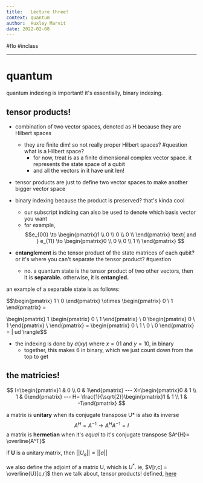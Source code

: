 ```yaml
---
title:   Lecture three!
context: quantum
author:  Huxley Marvit
date: 2022-02-08
---
```


#flo #inclass 

***

# quantum

quantum indexing is important! it's essentially, binary indexing.

 ## tensor products!
- combination of two vector spaces, denoted as H because they are Hilbert spaces
	- they are finite dim! so not really proper Hilbert spaces? #question what is a Hilbert space?
		- for now, treat is as a finite dimensional complex vector space. it represents the state space of a qubit
		- and all the vectors in it have unit len!
- tensor products are just to define two vector spaces to make another bigger vector space

- binary indexing because the product is preserved? that's kinda cool
	 - our subscript indicing can also be used to denote which basis vector you want 
	 - for example, $$e_{00} \to \begin{pmatrix}1 \\ 0 \\ 0 \\ 0 \\ \end{pmatrix} \text{ and } e_{11} \to \begin{pmatrix}0 \\ 0 \\ 0 \\ 1 \\ \end{pmatrix} $$



- **entanglement** is the tensor product of the state matrices of each qubit? or it's where you can't separate the tensor product? #question 
	- no. a quantum state is the tensor product of two other vectors, then it is **separable.** otherwise, it is **entangled.**

an example of a separable state is as follows:

$$\begin{pmatrix}
1  \\ 0
\end{pmatrix}
\otimes
\begin{pmatrix}
0  \\ 1
\end{pmatrix} = 

\begin{pmatrix}
1 \begin{pmatrix}
0  \\ 1
\end{pmatrix}  \\ 
0 \begin{pmatrix}
0  \\ 1
\end{pmatrix}  \\ 
\end{pmatrix}  = 
\begin{pmatrix}
0  \\ 1  \\ 0  \\ 0
\end{pmatrix} = | ud \rangle$$
- the indexing is done by $a(x y)$ where $x=01$ and $y=10$, in binary 
	- together, this makes 6 in binary, which we just count down from the top to get

## the matricies!

$$
I=\begin{pmatrix}1 & 0 \\ 0 & 1\end{pmatrix} --- X=\begin{pmatrix}0 & 1 \\ 1 & 0\end{pmatrix} --- H= \frac{1}{\sqrt{2}}\begin{pmatrix}1 & 1 \\ 1 & -1\end{pmatrix}
$$

a matrix is **unitary** when its conjugate transpose U* is also its inverse
$$A^{H}= A^{-1} \to A^{H}A^{-1}=I$$
a matrix is **hermetian** when it's *equal* to it's conjugate transpose
$A^{H}= \overline{A^T}$

if **U** is a unitary matrix, then $||U_{a}||=||a||$

we also define the adjoint of a matrix U, which is $U^*$. ie, $V[r,c] = \overline{U}[c,r]$
 then we talk about, tensor products! defined, [here](https://docs.google.com/presentation/d/1czOEaLF55yv385mpBf79K0UKQxZIavoekfQo8KMHkkw/edit#slide=id.g6ea6897bfe_0_125)










